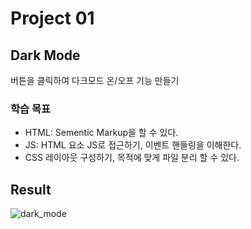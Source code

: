 # Project 01

## Dark Mode

버튼을 클릭하여 다크모드 온/오프 기능 만들기

### 학습 목표

- HTML: Sementic Markup을 할 수 있다.
- JS: HTML 요소 JS로 접근하기, 이벤트 핸들링을 이해한다.
- CSS 레이아웃 구성하기, 목적에 맞게 파일 분리 할 수 있다.

## Result

![dark_mode](https://user-images.githubusercontent.com/68719427/104282133-eb82c700-54f1-11eb-8274-d8674ced7532.gif)
